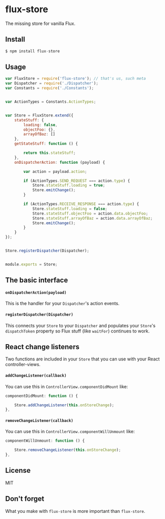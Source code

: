 # flux-store

The missing store for vanilla Flux.


## Install

```js
$ npm install flux-store
```


## Usage

```js
var FluxStore = require('flux-store'); // that's us, such meta
var Dispatcher = require('./Dispatcher');
var Constants = require('./Constants');


var ActionTypes = Constants.ActionTypes;


var Store = FluxStore.extend({
    stateStuff: {
        loading: false,
        objectFoo: {},
        arrayOfBaz: []
    },
    getStateStuff: function () {

        return this.stateStuff;
    },
    onDispatcherAction: function (payload) {

        var action = payload.action;

        if (ActionTypes.SEND_REQUEST === action.type) {
            Store.stateStuff.loading = true;
            Store.emitChange();
        }

        if (ActionTypes.RECEIVE_RESPONSE === action.type) {
            Store.stateStuff.loading = false;
            Store.stateStuff.objectFoo = action.data.objectFoo;
            Store.stateStuff.arrayOfBaz = action.data.arrayOfBaz;
            Store.emitChange();
        }
    }
});


Store.registerDispatcher(Dispatcher);


module.exports = Store;
```


## The basic interface

#### `onDispatcherAction(payload)`

This is the handler for your `Dispatcher`'s action events.

#### `registerDispatcher(Dispatcher)`

This connects your `Store` to your `Dispatcher` and populates your `Store`'s
`dispatchToken` property so Flux stuff (like `waitFor`) continues to work.


## React change listeners

Two functions are included in your `Store` that you can use with your React
controller-views.

#### `addChangeListener(callback)`

You can use this in `ControllerView.componentDidMount` like:

```js
componentDidMount: function () {

    Store.addChangeListener(this.onStoreChange);
},
```

#### `removeChangeListener(callback)`

You can use this in `ControllerView.componentWillUnmount` like:

```js
componentWillUnmount: function () {

    Store.removeChangeListener(this.onStoreChange);
},
```


## License

MIT


## Don't forget

What you make with `flux-store` is more important than `flux-store`.
